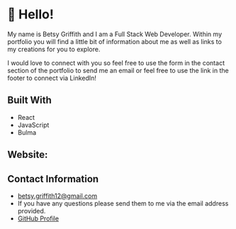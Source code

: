# 👋 Hello!
My name is Betsy Griffith and I am a Full Stack Web Developer. Within my portfolio you will find a little bit of information about me as well as links to my creations for you to explore. 

I would love to connect with you so feel free to use the form in the contact section of the portfolio to send me an email or feel free to use the link in the footer to connect via LinkedIn!

## Built With
* React
* JavaScript
* Bulma

## Website:


## Contact Information 
* betsy.griffith12@gmail.com
* If you have any questions please send them to me via the email address provided.
* [GitHub Profile](https://github.com/hollenbebe08)